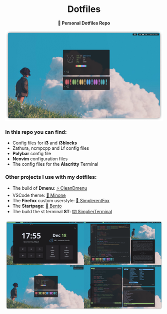 <div align="center">
<h1>Dotfiles</h1>
<b>🌱 Personal Dotfiles Repo</b>
</div>

![](assets/Head.png)

### In this repo you can find:

- Config files for **i3** and **i3blocks**
- Zathura, ncmpcpp and Lf config files
- **Polybar** config file
- **Neovim** configuration files
- The config files for the **Alacritty** Terminal

### Other projects I use with my dotfiles:

- The build of **Dmenu**: [⚡ CleanDmenu](https://github.com/MiguelRAvila/CleanDmenu)
- VSCode theme: [🌻 Minone](https://github.com/MiguelRAvila/Minone)
- The **Firefox** custom userstyle: [🦊 SimplerentFox](https://github.com/MiguelRAvila/SimplerentFox)
- The **Startpage**: [🍱 Bento](https://github.com/MiguelRAvila/Bento)
- The build the st terminal **ST**: [⌨️ SimplierTerminal](https://github.com/MiguelRAvila/SimplierTerminal)

![](assets/Screenshots.png)
